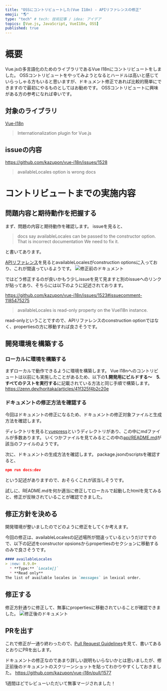 ```yaml
---
title: "OSSにコントリビュートした(Vue I18n) - APIリファレンスの修正"
emoji: "🌎"
type: "tech" # tech: 技術記事 / idea: アイデア
topics: [Vue.js, JavaScript, VueI18n, OSS]
published: true
---
```


# 概要

Vue.jsの多言語化のためのライブラリであるVue I18nにコントリビュートをしました。
OSSコントリビュートをやってみようとなるとハードルは高いと感じていらっしゃる方もいると思いますが、ドキュメント修正であれば比較的簡単にできますので最初にやるものとしてはお勧めです。
OSSコントリビュートに興味がある方の参考になれば幸いです。


## 対象のライブラリ
[Vue-I18n](https://github.com/kazupon/vue-i18n)

> Internationalization plugin for Vue.js

## issueの内容
https://github.com/kazupon/vue-i18n/issues/1528

> availableLocales option is wrong docs


# コントリビュートまでの実施内容

## 問題内容と期待動作を把握する

まず、問題の内容と期待動作を確認します。
issueを見ると、

> docs say availableLocales can be passed to the constructor option.
That is incorrect documentation
We need to fix it.

と書いてあります。

[APIリファレンス](https://kazupon.github.io/vue-i18n/api/)を見るとavailableLocalesがconstruction optionsに入っており、これが間違っているようです。
![修正前のドキュメント](https://storage.googleapis.com/zenn-user-upload/8651b0d01cad-20221225.png)


ではどう修正するのが良いかもう少しissueを見て見ますと別のissueへのリンクが貼ってあり、そちらには以下のように記述されております。

https://github.com/kazupon/vue-i18n/issues/1523#issuecomment-1185475275

> availableLocales is read-only property on the VueI18n instance.

read-onlyということですので、APIリファレンスのconstruction optionではなく、propertiesの方に移動すれば良さそうです。


## 開発環境を構築する


### ローカルに環境を構築する
まずローカルで動作できるように環境を構築します。
Vue I18nへのコントリビュートは以前にも実施したことがあるため、以下の**1.開発用にビルドする〜　5.すべてのテストを実行する**に記載されている方法と同じ手順で構築します。
https://zenn.dev/horitaka/articles/41f325f4b2c20e


### ドキュメントの修正方法を確認する
今回はドキュメントの修正になるため、ドキュメントの修正対象ファイルと生成方法を確認します。

ディレクトリを見ると[vuepress](https://github.com/kazupon/vue-i18n/tree/v8.x/vuepress)というディレクトリがあり、この中にmdファイルが多数あります。
いくつかファイルを見てみるとこの中の[api/README.md](https://github.com/kazupon/vue-i18n/blob/v8.x/vuepress/api/README.md)が該当のファイルのようです。

次に、ドキュメントの生成方法を確認します。
package.jsonのscriptsを確認すると、
```json:package.json
npm run docs:dev
```
という記述がありますので、おそらくこれが該当しそうです。

試しに、README.mdを何か適当に修正してローカルで起動したhtmlを見てみると、修正が反映されていることが確認できました。


## 修正方針を決める
開発環境が整いましたのでどのように修正をしてくか考えます。

今回の修正は、availableLocalesの記述場所が間違っているというだけですので、以下の記述をconstructor opsionsからpropertiesのセクションに移動するのみで良さそうです。
```md:README.md
#### availableLocales
> :new: 8.9.0+
  * **Type:** `Locale[]`
  * **Read only**
The list of available locales in `messages` in lexical order.
```

## 修正する

修正方針通りに修正して、無事にpropertiesに移動されていることが確認できました。
![修正後のドキュメント](https://storage.googleapis.com/zenn-user-upload/76d7463edfbe-20221225.png)


## PRを出す

これで修正が一通り終わったので、[Pull Request Guidelines](https://github.com/kazupon/vue-i18n/blob/dev/CONTRIBUTING.md#pull-request-guidelines)を見て、書いてあるとおりにPRを出します。

ドキュメントの修正なのであまり詳しい説明もいらないかとは思いましたが、修正前後のドキュメントのスクリーンショットを貼ってわかりやすくしておきました。
https://github.com/kazupon/vue-i18n/pull/1577

1週間ほどでレビューいただいて無事マージされました！